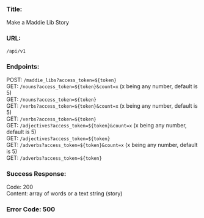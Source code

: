 ### Title:   
Make a Maddie Lib Story    

### URL:    
`/api/v1`

### Endpoints:    
POST: `/maddie_libs?access_token=${token}`    
GET: `/nouns?access_token=${token}&count=x` (x being any number, default is 5)    
GET: `/nouns?access_token=${token}`    
GET: `/verbs?access_token=${token}&count=x` (x being any number, default is 5)    
GET: `/verbs?access_token=${token}`    
GET: `/adjectives?access_token=${token}&count=x` (x being any number, default is 5)    
GET: `/adjectives?access_token=${token}`    
GET: `/adverbs?access_token=${token}&count=x` (x being any number, default is 5)    
GET: `/adverbs?access_token=${token}`    

### Success Response:    
Code: 200   
Content: array of words or a text string (story)    

### Error Code: 500